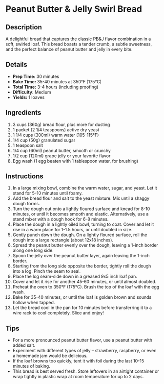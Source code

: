 # Peanut Butter & Jelly Swirl Bread

## Description
A delightful bread that captures the classic PB&J flavor combination in a soft, swirled loaf. This bread boasts a tender crumb, a subtle sweetness, and the perfect balance of peanut butter and jelly in every bite.

## Details
- **Prep Time:** 30 minutes
- **Bake Time:** 35-40 minutes at 350°F (175°C)
- **Total Time:** 3-4 hours (including proofing)
- **Difficulty:** Medium
- **Yields:** 1 loaves

## Ingredients
1. 3 cups (360g) bread flour, plus more for dusting
2. 1 packet (2 1/4 teaspoons) active dry yeast
3. 1 1/4 cups (300ml) warm water (105-115°F)
4. 1/4 cup (50g) granulated sugar
5. 1 teaspoon salt
6. 1/4 cup (60ml) peanut butter, smooth or crunchy
7. 1/2 cup (120ml) grape jelly or your favorite flavor
8. Egg wash (1 egg beaten with 1 tablespoon water, for brushing)

## Instructions
1. In a large mixing bowl, combine the warm water, sugar, and yeast. Let it stand for 5-10 minutes until foamy.
2. Add the bread flour and salt to the yeast mixture. Mix until a shaggy dough forms.
3. Turn the dough out onto a lightly floured surface and knead for 8-10 minutes, or until it becomes smooth and elastic. Alternatively, use a stand mixer with a dough hook for 6-8 minutes.
4. Place the dough in a lightly oiled bowl, turning to coat. Cover and let it rise in a warm place for 1-1.5 hours, or until doubled in size.
5. Gently punch down the dough. On a lightly floured surface, roll the dough into a large rectangle (about 12x18 inches).
6. Spread the peanut butter evenly over the dough, leaving a 1-inch border along one long side.
7. Spoon the jelly over the peanut butter layer, again leaving the 1-inch border.
8. Starting from the long side opposite the border, tightly roll the dough into a log. Pinch the seam to seal.
9. Place the log seam-side down in a greased 9x5 inch loaf pan.
10. Cover and let it rise for another 45-60 minutes, or until almost doubled.
11. Preheat the oven to 350°F (175°C). Brush the top of the loaf with the egg wash.
12. Bake for 35-40 minutes, or until the loaf is golden brown and sounds hollow when tapped.
13. Let the bread cool in the pan for 10 minutes before transferring it to a wire rack to cool completely. Slice and enjoy!

## Tips
- For a more pronounced peanut butter flavor, use a peanut butter with added salt.
- Experiment with different types of jelly – strawberry, raspberry, or even a homemade jam would be delicious.
- If the loaf browns too quickly, tent it with foil during the last 10-15 minutes of baking.
- This bread is best served fresh. Store leftovers in an airtight container or wrap tightly in plastic wrap at room temperature for up to 2 days.
